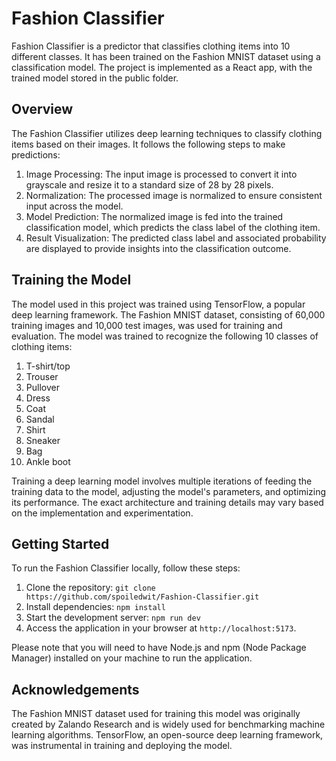 # Fashion Classifier

Fashion Classifier is a predictor that classifies clothing items into 10 different classes. It has been trained on the Fashion MNIST dataset using a classification model. The project is implemented as a React app, with the trained model stored in the public folder.

## Overview

The Fashion Classifier utilizes deep learning techniques to classify clothing items based on their images. It follows the following steps to make predictions:

1. Image Processing: The input image is processed to convert it into grayscale and resize it to a standard size of 28 by 28 pixels.
2. Normalization: The processed image is normalized to ensure consistent input across the model.
3. Model Prediction: The normalized image is fed into the trained classification model, which predicts the class label of the clothing item.
4. Result Visualization: The predicted class label and associated probability are displayed to provide insights into the classification outcome.

## Training the Model

The model used in this project was trained using TensorFlow, a popular deep learning framework. The Fashion MNIST dataset, consisting of 60,000 training images and 10,000 test images, was used for training and evaluation. The model was trained to recognize the following 10 classes of clothing items:

1. T-shirt/top
2. Trouser
3. Pullover
4. Dress
5. Coat
6. Sandal
7. Shirt
8. Sneaker
9. Bag
10. Ankle boot

Training a deep learning model involves multiple iterations of feeding the training data to the model, adjusting the model's parameters, and optimizing its performance. The exact architecture and training details may vary based on the implementation and experimentation.

## Getting Started

To run the Fashion Classifier locally, follow these steps:

1. Clone the repository: `git clone https://github.com/spoiledwit/Fashion-Classifier.git`
2. Install dependencies: `npm install`
3. Start the development server: `npm run dev`
4. Access the application in your browser at `http://localhost:5173`.

Please note that you will need to have Node.js and npm (Node Package Manager) installed on your machine to run the application.

## Acknowledgements

The Fashion MNIST dataset used for training this model was originally created by Zalando Research and is widely used for benchmarking machine learning algorithms. TensorFlow, an open-source deep learning framework, was instrumental in training and deploying the model.
